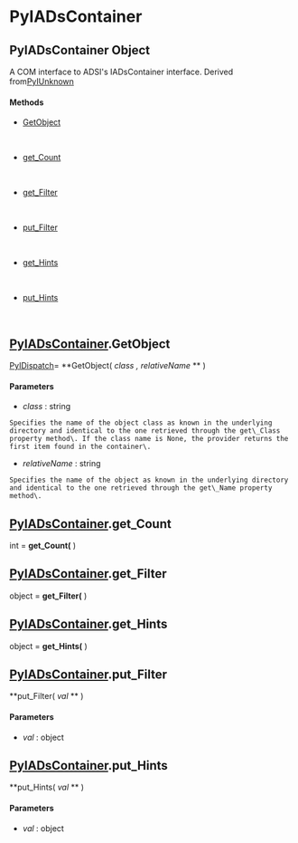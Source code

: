 # PyIADsContainer

## PyIADsContainer Object

A COM interface to ADSI's IADsContainer interface\.
Derived from[PyIUnknown](#pyiunknown)

#### Methods


  - [GetObject](PyIADsContainer.md#pyiadscontainergetobject)

    &nbsp;

  - [get\_Count](PyIADsContainer.md#pyiadscontainerget_count)

    &nbsp;

  - [get\_Filter](PyIADsContainer.md#pyiadscontainerget_filter)

    &nbsp;

  - [put\_Filter](PyIADsContainer.md#pyiadscontainerput_filter)

    &nbsp;

  - [get\_Hints](PyIADsContainer.md#pyiadscontainerget_hints)

    &nbsp;

  - [put\_Hints](PyIADsContainer.md#pyiadscontainerput_hints)

    &nbsp;

## [PyIADsContainer](#pyiadscontainer)\.GetObject

[PyIDispatch](#pyidispatch)\= **GetObject\( *class*  *, relativeName* ** \)


#### Parameters


  -  *class* : string

    Specifies the name of the object class as known in the underlying directory and identical to the one retrieved through the get\_Class property method\. If the class name is None, the provider returns the first item found in the container\.

  -  *relativeName* : string

    Specifies the name of the object as known in the underlying directory and identical to the one retrieved through the get\_Name property method\.

## [PyIADsContainer](#pyiadscontainer)\.get\_Count

int \= **get\_Count\(** \)


## [PyIADsContainer](#pyiadscontainer)\.get\_Filter

object \= **get\_Filter\(** \)


## [PyIADsContainer](#pyiadscontainer)\.get\_Hints

object \= **get\_Hints\(** \)


## [PyIADsContainer](#pyiadscontainer)\.put\_Filter

 **put\_Filter\( *val* ** \)


#### Parameters


  -  *val* : object

    

## [PyIADsContainer](#pyiadscontainer)\.put\_Hints

 **put\_Hints\( *val* ** \)


#### Parameters


  -  *val* : object

    
